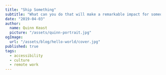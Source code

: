 ```yaml
---
title: "Ship Something"
subtitle: "What can you do that will make a remarkable impact for someone, somewhere, if it simply existed?"
date: "2019-04-03"
author:
  name: Quinn Keast
  picture: "/assets/quinn-portrait.jpg"
ogImage:
  url: "/assets/blog/hello-world/cover.jpg"
published: true
tags:
  - accessibility
  - culture
  - remote work
---
```

